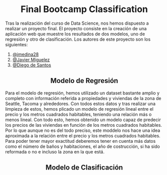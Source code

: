 <h1 align = "center">Final Bootcamp Classification</h1>

Tras la realización del curso de Data Science, nos hemos dispuesto a realizar un proyecto final.
El proyecto consiste en la creación de una aplicación web que muestre los resultados de dos modelos, uno de regresión y otro de clasificación.
Los autores de este proyecto son los siguientes:

1. [@jmedina28](https://github.com/jmedina28)
2. [@Javier Míguelez](https://github.com/Xavitheforce)
3. [@Diego de Santos](https://github.com/Diegodesantos1)

<h2 align = "center"> Modelo de Regresión</h2>

Para el modelo de regresión, hemos utilizado un dataset bastante amplio y completo con información referida a propiedades y viviendas de la zona de Seattle, Tacoma y alrededores. Con todos estos datos y tras realizar una limpieza de estos, hemos plicado un modelo de regresión lineal entre el precio y los metros cuadrados habitables, teniendo una relación más o menos lineal. Con todo esto, hemos obtenido un modelo capaz de predecir los precios de las viviendas en función de los metros cuadrados habitables. Por lo que aunque no es del todo preciso, este moddelo nos hace una idea aproximada a la relación entre el precio y los metros cuadrados habitables. Para poder tener mayor exactitud deberemos tener en cuenta más datos como el número de baños y habitaciones, el año de costrucción, si ha sido reformada o no e incluso la zona en la que está.


<h2 align = "center"> Modelo de Clasificación</h2>
